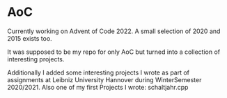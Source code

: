 # AoC
Currently working on Advent of Code 2022. 
A small selection of 2020 and 2015 exists too. 

It was supposed to be my repo for only AoC but turned into a collection of interesting projects.

Additionally I added some interesting projects I wrote as part of assignments at Leibniz University Hannover during WinterSemester 2020/2021.
Also one of my first Projects I wrote: schaltjahr.cpp 
